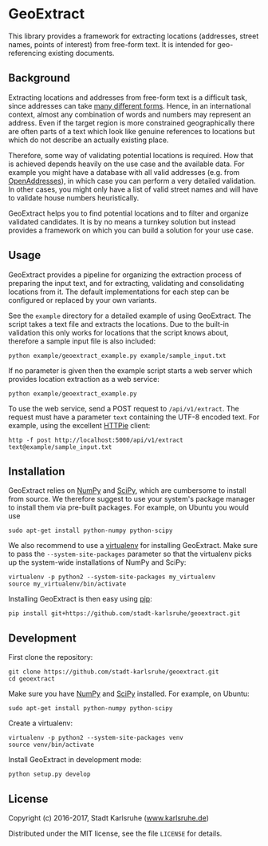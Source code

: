 # GeoExtract

This library provides a framework for extracting locations (addresses,
street names, points of interest) from free-form text. It is intended
for geo-referencing existing documents.


## Background

Extracting locations and addresses from free-form text is a difficult task,
since addresses can take [many different forms][falsehoods]. Hence, in an
international context, almost any combination of words and numbers may
represent an address. Even if the target region is more constrained
geographically there are often parts of a text which look like genuine
references to locations but which do not describe an actually existing place.

Therefore, some way of validating potential locations is required. How that
is achieved depends heavily on the use case and the available data. For example
you might have a database with all valid addresses (e.g. from
[OpenAddresses][openaddresses]), in which case you can perform a very detailed
validation. In other cases, you might only have a list of valid street names
and will have to validate house numbers heuristically.

GeoExtract helps you to find potential locations and to filter and organize
validated candidates. It is by no means a turnkey solution but instead provides
a framework on which you can build a solution for your use case.

[falsehoods]: https://www.mjt.me.uk/posts/falsehoods-programmers-believe-about-addresses/
[openaddresses]: https://openaddresses.io/


## Usage

GeoExtract provides a pipeline for organizing the extraction process of
preparing the input text, and for extracting, validating and consolidating
locations from it. The default implementations for each step can be configured
or replaced by your own variants.

See the `example` directory for a detailed example of using GeoExtract. The
script takes a text file and extracts the locations. Due to the built-in
validation this only works for locations that the script knows about, therefore
a sample input file is also included:

    python example/geoextract_example.py example/sample_input.txt

If no parameter is given then the example script starts a web server which
provides location extraction as a web service:

    python example/geoextract_example.py

To use the web service, send a POST request to `/api/v1/extract`. The request
must have a parameter `text` containing the UTF-8 encoded text. For example,
using the excellent [HTTPie] client:

    http -f post http://localhost:5000/api/v1/extract text@example/sample_input.txt

[HTTPie]: https://httpie.org/


## Installation

GeoExtract relies on [NumPy][numpy] and [SciPy][scipy], which are cumbersome
to install from source. We therefore suggest to use your system's package
manager to install them via pre-built packages. For example, on Ubuntu you
would use

    sudo apt-get install python-numpy python-scipy

We also recommend to use a [virtualenv][virtualenv] for installing
GeoExtract. Make sure to pass the `--system-site-packages` parameter so that
the virtualenv picks up the system-wide installations of NumPy and SciPy:

    virtualenv -p python2 --system-site-packages my_virtualenv
    source my_virtualenv/bin/activate

Installing GeoExtract is then easy using [pip][pip]:

    pip install git+https://github.com/stadt-karlsruhe/geoextract.git

[numpy]: http://www.numpy.org/
[scipy]: https://www.scipy.org/
[virtualenv]: https://virtualenv.pypa.io
[pip]: https://pip.pypa.io


## Development

First clone the repository:

    git clone https://github.com/stadt-karlsruhe/geoextract.git
    cd geoextract

Make sure you have [NumPy][numpy] and [SciPy][scipy] installed. For example,
on Ubuntu:

    sudo apt-get install python-numpy python-scipy

Create a virtualenv:

    virtualenv -p python2 --system-site-packages venv
    source venv/bin/activate

Install GeoExtract in development mode:

    python setup.py develop


## License

Copyright (c) 2016-2017, Stadt Karlsruhe (www.karlsruhe.de)

Distributed under the MIT license, see the file `LICENSE` for details.

